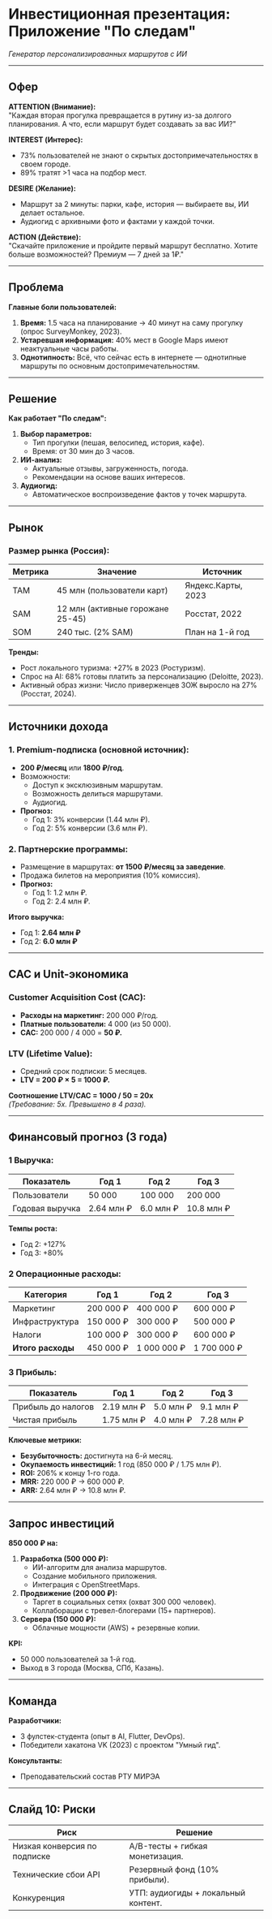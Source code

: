 # Инвестиционная презентация: Приложение "По следам"  
*Генератор персонализированных маршрутов с ИИ*  

---

## Офер
**ATTENTION (Внимание):**  
"Каждая вторая прогулка превращается в рутину из-за долгого планирования. А что, если маршрут будет создавать за вас ИИ?"  

**INTEREST (Интерес):**  
- 73% пользователей не знают о скрытых достопримечательностях в своем городе.  
- 89% тратят >1 часа на подбор мест.  

**DESIRE (Желание):**  
- Маршрут за 2 минуты: парки, кафе, история — выбираете вы, ИИ делает остальное.  
- Аудиогид с архивными фото и фактами у каждой точки.  

**ACTION (Действие):**  
"Скачайте приложение и пройдите первый маршрут бесплатно. Хотите больше возможностей? Премиум — 7 дней за 1₽."  

---

## Проблема  
**Главные боли пользователей:**  
1. **Время:** 1.5 часа на планирование → 40 минут на саму прогулку (опрос SurveyMonkey, 2023).  
2. **Устаревшая информация:** 40% мест в Google Maps имеют неактуальные часы работы.  
3. **Однотипность:** Всё, что сейчас есть в интернете — однотипные маршруты по основным достопримечательностям.  

---

## Решение  
**Как работает "По следам":**  
1. **Выбор параметров:**  
   - Тип прогулки (пешая, велосипед, история, кафе).  
   - Время: от 30 мин до 3 часов.  
2. **ИИ-анализ:**  
   - Актуальные отзывы, загруженность, погода.  
   - Рекомендации на основе ваших интересов.  
3. **Аудиогид:**  
   - Автоматическое воспроизведение фактов у точек маршрута.  
---

## Рынок  
### Размер рынка (Россия):  
| **Метрика** | **Значение**                     | **Источник**                |  
|-------------|-----------------------------------|-----------------------------|  
| TAM         | 45 млн (пользователи карт)       | Яндекс.Карты, 2023         |  
| SAM         | 12 млн (активные горожане 25-45) | Росстат, 2022              |  
| SOM         | 240 тыс. (2% SAM)                | План на 1-й год            |  

**Тренды:**  
- Рост локального туризма: +27% в 2023 (Ростуризм).  
- Спрос на AI: 68% готовы платить за персонализацию (Deloitte, 2023).  
- Активный образ жизни: Число приверженцев ЗОЖ выросло на 27% (Росстат, 2024).  

---

## Источники дохода  
### 1. **Premium-подписка (основной источник):**  
- **200 ₽/месяц** или **1800 ₽/год**.  
- Возможности:  
  - Доступ к эксклюзивным маршрутам.  
  - Возможность делиться маршрутами.  
  - Аудиогид.  
- **Прогноз:**  
  - Год 1: 3% конверсии (1.44 млн ₽).  
  - Год 2: 5% конверсии (3.6 млн ₽).  

### 2. **Партнерские программы:**  
- Размещение в маршрутах: **от 1500 ₽/месяц за заведение**.  
- Продажа билетов на мероприятия (10% комиссия).  
- **Прогноз:**  
  - Год 1: 1.2 млн ₽.  
  - Год 2: 2.4 млн ₽.  

**Итого выручка:**  
- Год 1: **2.64 млн ₽**  
- Год 2: **6.0 млн ₽**  

---

## CAC и Unit-экономика  
### **Customer Acquisition Cost (CAC):**  
- **Расходы на маркетинг:** 200 000 ₽/год.  
- **Платные пользователи:** 4 000 (из 50 000).  
- **CAC:** 200 000 / 4 000 = **50 ₽.**  

### **LTV (Lifetime Value):**  
- Средний срок подписки: 5 месяцев.  
- **LTV = 200 ₽ × 5 = 1000 ₽.**  

**Соотношение LTV/CAC = 1000 / 50 = 20x**  
*(Требование: 5x. Превышено в 4 раза).*  

---

## Финансовый прогноз (3 года)  
### 1️ **Выручка:**  
| **Показатель**       | Год 1       | Год 2       | Год 3       |  
|-----------------------|-------------|-------------|-------------|  
| Пользователи         | 50 000      | 100 000     | 200 000     |  
| Годовая выручка      | 2.64 млн ₽  | 6.0 млн ₽   | 10.8 млн ₽  |  

**Темпы роста:**  
- Год 2: +127%  
- Год 3: +80%  

### 2️ **Операционные расходы:**  
| **Категория**        | Год 1       | Год 2       | Год 3       |  
|-----------------------|-------------|-------------|-------------|  
| Маркетинг            | 200 000 ₽   | 400 000 ₽   | 600 000 ₽   |  
| Инфраструктура       | 150 000 ₽   | 300 000 ₽   | 500 000 ₽   |  
| Налоги               | 100 000 ₽   | 300 000 ₽   | 600 000 ₽   |  
| **Итого расходы**    | 450 000 ₽   | 1 000 000 ₽ | 1 700 000 ₽ |



### 3️ **Прибыль:**  
| **Показатель**       | Год 1       | Год 2       | Год 3       |  
|-----------------------|-------------|-------------|-------------|  
| Прибыль до налогов   | 2.19 млн ₽  | 5.0 млн ₽   | 9.1 млн ₽   |  
| Чистая прибыль       | 1.75 млн ₽  | 4.0 млн ₽   | 7.28 млн ₽  |  

**Ключевые метрики:**  
- **Безубыточность:** достигнута на 6-й месяц.  
- **Окупаемость инвестиций:** 1 год (850 000 ₽ / 1.75 млн ₽).  
- **ROI:** 206% к концу 1-го года.  
- **MRR:** 220 000 ₽ → 600 000 ₽.  
- **ARR:** 2.64 млн ₽ → 10.8 млн ₽.  

---

## Запрос инвестиций  
**850 000 ₽ на:**  
1. **Разработка (500 000 ₽):**  
   - ИИ-алгоритм для анализа маршрутов.  
   - Создание мобильного приложения.  
   - Интеграция с OpenStreetMaps.  
2. **Продвижение (200 000 ₽):**  
   - Таргет в социальных сетях (охват 300 000 человек).  
   - Коллаборации с тревел-блогерами (15+ партнеров).  
3. **Сервера (150 000 ₽):**  
   - Облачные мощности (AWS) + резервные копии.  

**KPI:**  
- 50 000 пользователей за 1-й год.  
- Выход в 3 города (Москва, СПб, Казань).  

---

## Команда  
**Разработчики:**  
- 3 фулстек-студента (опыт в AI, Flutter, DevOps).  
- Победители хакатона VK (2023) с проектом "Умный гид".  

**Консультанты:**  
- Преподавательский состав РТУ МИРЭА 

---

## Слайд 10: Риски  
| **Риск**                | **Решение**                     |  
|--------------------------|---------------------------------|  
| Низкая конверсия по подписке | A/B-тесты + гибкая монетизация. |  
| Технические сбои API     | Резервный фонд (10% прибыли).  |  
| Конкуренция              | УТП: аудиогиды + локальный контент. |
